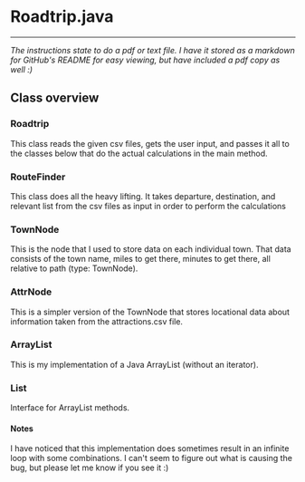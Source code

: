 # Roadtrip.java
***
*The instructions state to do a pdf or text file. I have it stored as a markdown for GitHub's README for easy viewing, but have included a pdf copy as well :)*

## Class overview

### Roadtrip

This class reads the given csv files, gets the user input, and passes it all to the classes below that do the actual calculations in the main method.

### RouteFinder

This class does all the heavy lifting. It takes departure, destination, and relevant list from the csv files as input in order to perform the calculations

### TownNode

This is the node that I used to store data on each individual town. That data consists of the town name, miles to get there, minutes to get there, all relative to path (type: TownNode).

### AttrNode

This is a simpler version of the TownNode that stores locational data about information taken from the attractions.csv file.

### ArrayList

This is my implementation of a Java ArrayList (without an iterator).

### List

Interface for ArrayList methods.


#### Notes

I have noticed that this implementation does sometimes result in an infinite loop with some combinations. I can't seem to figure out what is causing the bug, but please let me know if you see it :)